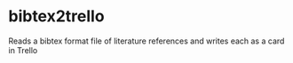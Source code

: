 # bibtex2trello
Reads a bibtex format file of literature references and writes each as a card in Trello
